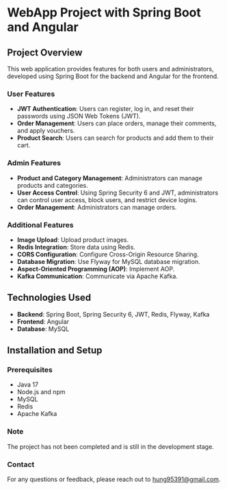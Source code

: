 # WebApp Project with Spring Boot and Angular

## Project Overview

This web application provides features for both users and administrators, developed using Spring Boot for the backend and Angular for the frontend.

### User Features
- **JWT Authentication**: Users can register, log in, and reset their passwords using JSON Web Tokens (JWT).
- **Order Management**: Users can place orders, manage their comments, and apply vouchers.
- **Product Search**: Users can search for products and add them to their cart.

### Admin Features
- **Product and Category Management**: Administrators can manage products and categories.
- **User Access Control**: Using Spring Security 6 and JWT, administrators can control user access, block users, and restrict device logins.
- **Order Management**: Administrators can manage orders.

### Additional Features
- **Image Upload**: Upload product images.
- **Redis Integration**: Store data using Redis.
- **CORS Configuration**: Configure Cross-Origin Resource Sharing.
- **Database Migration**: Use Flyway for MySQL database migration.
- **Aspect-Oriented Programming (AOP)**: Implement AOP.
- **Kafka Communication**: Communicate via Apache Kafka.

## Technologies Used
- **Backend**: Spring Boot, Spring Security 6, JWT, Redis, Flyway, Kafka
- **Frontend**: Angular
- **Database**: MySQL

## Installation and Setup

### Prerequisites
- Java 17
- Node.js and npm
- MySQL
- Redis
- Apache Kafka

### Note
The project has not been completed and is still in the development stage.

### Contact
For any questions or feedback, please reach out to hung95391@gmail.com.
